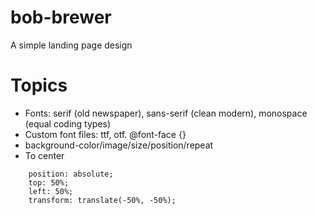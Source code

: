 # bob-brewer
A simple landing page design

# Topics
- Fonts: serif (old newspaper), sans-serif (clean modern), monospace (equal coding types)
- Custom font files: ttf, otf. @font-face {}
- background-color/image/size/position/repeat
- To center
```
    position: absolute;
    top: 50%;
    left: 50%;
    transform: translate(-50%, -50%);
```
